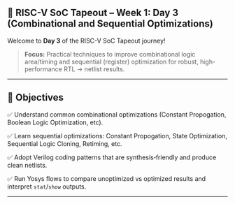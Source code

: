 ## 🌟 RISC-V SoC Tapeout – Week 1: Day 3 (Combinational and Sequential Optimizations)

Welcome to **Day 3** of the RISC-V SoC Tapeout journey!

> **Focus:** Practical techniques to improve combinational logic area/timing and sequential (register) optimization for robust, high-performance RTL → netlist results.

---

## 🎯 Objectives

✅ Understand common combinational optimizations (Constant Propogation, Boolean Logic Optimization, etc).

✅ Learn sequential optimizations: Constant Propogation, State Optimization, Sequential Logic Cloning, Retiming, etc.

✅ Adopt Verilog coding patterns that are synthesis‑friendly and produce clean netlists.

✅ Run Yosys flows to compare unoptimized vs optimized results and interpret `stat`/`show` outputs.

---
